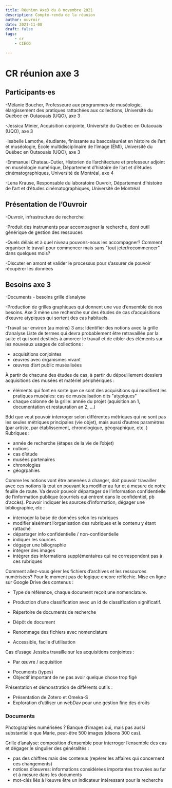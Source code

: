 ```yaml
---
title: Réunion Axe3 du 8 novembre 2021
description: Compte-rendu de la réunion
author: ouvroir
date: 2021-11-08
draft: false
tags: 
    - cr
    - CIÉCO

---
```


# CR réunion axe 3

## Participants·es

-Mélanie Boucher, Professeure aux programmes de muséologie, élargissement des pratiques rattachées aux collections, Université du Québec en Outaouais (UQO), axe 3

-Jessica Minier, Acquisition conjointe,  Université du Québec en Outaouais (UQO), axe 3

-Isabelle Lamothe, étudiante, finissante au basccalauréat en histoire de l’art et muséologie, École multidisciplinaire de l’image (ÉMI), Université du Québec en Outaouais (UQO), axe 3

-Emmanuel Chateau-Dutier, Historien de l’architecture et professeur adjoint en muséologie numérique, Département d’histoire de l’art et d’études cinématographiques, Université de Montréal, axe 4

-Lena Krause, Responsable du laboratoire Ouvroir, Département d’histoire de l’art et d’études cinématographiques, Université de Montréal



## Présentation de l’Ouvroir
-Ouvroir, infrastructure de recherche

-Produit des instruments pour accompagner la recherche, dont outil générique de gestion des ressouces

-Quels délais et à quel niveau pouvons-nous les accompagner? Comment organiser le travail pour commencer mais sans "tout jeter/recommencer" dans quelques mois?

-Discuter en amont et valider le processus pour s’assurer de pouvoir récupérer les données



## Besoins axe 3

-Documents - besoins grille d’analyse

-Production de grilles graphiques qui donnent une vue d’ensemble de nos besoins. Axe 3 mène une recherche sur des études de cas d’acquisitions d’œuvre atypiques qui sortent des cas habituels.

-Travail sur environ (au moins) 3 ans: Identifier des notions avec la grille d’analyse
Liste de termes qui devra probablement être retravaillée par la suite et qui sont destinés à amorcer le travail et de cibler des éléments sur les nouveaux usages de collections :

- acquisitions conjointes
- œuvres avec organismes vivant
- œuvres d’art public muséalisées



À partir de chacune des études de cas, à partir du dépouillement dossiers acquisitions des musées et matériel périphériques :
- éléments qui font en sorte que ce sont des acquisitions qui modifient les pratiques muséales: cas de muséalisation dits "atypiques"
- chaque colonne de la grille: année du projet (aquisition an 1, documentation et restauration an 2, ...)

Bdd que veut pouvoir interroger selon différentes métriques qui ne sont pas les seules métriques principales (vie objet), mais aussi d’autres paramètres (par artiste, par établissement, chronologique, géographique, etc. )
Rubriques :

- année de recherche (étapes de la vie de l’objet)
- notions
- cas d’étude
- musées partenaires
- chronologies
- géogrpahies

Comme les notions vont être amenées à changer, doit pouvoir travailler avec ces notions là tout en pouvant les modifier au fur et à mesure de notre feuille de route. Va devoir pouvoir départager de l’information confidentielle de l’information publique (courriels qui entrent dans le confidentiel, pb d’accès). Pouvoir indiquer les sources d’information, dégager une bibliographie, etc :

- interroger la base de données selon les rubriques
- modifier aisément l’organisation des rubriques et le contenu y étant rattaché
- départager info confidentielle / non-confidentielle
- indiquer les sources
- dégager une biliographie
- intégrer des images
- intégrer des informations supplémentaires qui ne correspondent pas à ces rubriques

Comment allez-vous gérer les fichiers d’archives et les ressources numérisées? 
Pour le moment pas de logique encore réfléchie. Mise en ligne sur Google Drive des contenus :

* Type de référence, chaque document reçoit une nomenclature. 

* Production d’une classification avec un id de classification significatif.

* Répertoire de documents de recherche

* Dépôt de document 

* Renommage des fichiers avec nomenclature

* Accessible, facile d’utilisation



Cas d’usage
Jessica travaille sur les acquisitions conjointes :

* Par œuvre / acquisition

- Pocuments (types)
- Objectif important de ne pas avoir quelque chose trop figé



Présentation et démonstration de différents outils :

* Présentation de Zotero et Omeka-S
* Exploration d’utiliser un webDav pour une gestion fine des droits



### Documents

Photographies numérisées ? 
Banque d’images oui, mais pas aussi substantielle que Marie, peut-être 500 images (disons 300 cas).

Grille d’analyse: composition d’ensemble pour interroger l’ensemble des cas et dégager le singulier des généralités :
- pas des chiffres mais des contenus (repérer les affaires qui concernent ces changements)
- notices d’œuvres: informations considérées importantes trouvées au fur et à mesure dans les documents
- mot-clés liés à l’œuvre être un indicateur intéressant pour la recherche